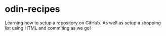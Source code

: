 # odin-recipes
Learning how to setup a repository on GitHub. As well as setup a shopping list using HTML and commiting as we go!